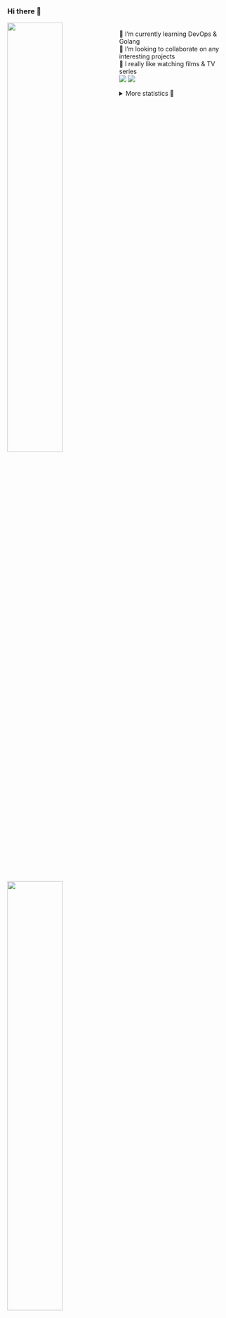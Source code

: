 ### Hi there 👋


[<img align="left" width="50%" src="https://github-readme-stats.vercel.app/api?username=rufusnufus&hide=issues&show_icons=true&count_private=true&theme=transparent&title_color=FF6F40&text_color=FBF9F8&icon_color=F48242&hide_border=true&hide_title=true#gh-dark-mode-only">](https://metrics.lecoq.io/rufusnufus#gh-dark-mode-only)
[<img align="left" width="50%" src="https://github-readme-stats.vercel.app/api?username=rufusnufus&hide=issues&show_icons=true&count_private=true&theme=transparent&title_color=FF6533&text_color=4D4644&icon_color=FF8038&hide_border=true&hide_title=true#gh-light-mode-only">](https://metrics.lecoq.io/rufusnufus#gh-light-mode-only)

<p>
  <br>
  🌱 I’m currently learning DevOps & Golang</br>
  👯 I’m looking to collaborate on any interesting projects</br>
  🎥 I really like watching films & TV series</br>
  <a href="https://linkedin.com/in/rufusnufus"><img src="https://img.shields.io/badge/linkedin-0077B5.svg?style=for-the-badge&logo=linkedin&logoColor=white"/></a>
  <a href="https://t.me/rufusnufus"><img src="https://img.shields.io/badge/-telegram-black?style=for-the-badge&color=blue&logo=telegram"/></a>
</p>

<p text-align="left">
<details>
  <summary>More statistics 👀</summary><br/>

<!--START_SECTION:waka-->
![Code Time](http://img.shields.io/badge/Code%20Time-32%20hrs%2011%20mins-blue)

![Profile Views](http://img.shields.io/badge/Profile%20Views-14-blue)

**I'm an Early 🐤** 

```text
🌞 Morning    116 commits    ████░░░░░░░░░░░░░░░░░░░░░   17.24% 
🌆 Daytime    361 commits    █████████████░░░░░░░░░░░░   53.64% 
🌃 Evening    156 commits    █████░░░░░░░░░░░░░░░░░░░░   23.18% 
🌙 Night      40 commits     █░░░░░░░░░░░░░░░░░░░░░░░░   5.94%

```
📅 **I'm Most Productive on Tuesday** 

```text
Monday       124 commits    ████░░░░░░░░░░░░░░░░░░░░░   18.42% 
Tuesday      134 commits    █████░░░░░░░░░░░░░░░░░░░░   19.91% 
Wednesday    109 commits    ████░░░░░░░░░░░░░░░░░░░░░   16.2% 
Thursday     124 commits    ████░░░░░░░░░░░░░░░░░░░░░   18.42% 
Friday       123 commits    ████░░░░░░░░░░░░░░░░░░░░░   18.28% 
Saturday     33 commits     █░░░░░░░░░░░░░░░░░░░░░░░░   4.9% 
Sunday       26 commits     █░░░░░░░░░░░░░░░░░░░░░░░░   3.86%

```


📊 **This Week I Spent My Time On** 

```text
💬 Programming Languages: 
YAML                     9 hrs 40 mins       ██████████████░░░░░░░░░░░   59.1% 
HCL                      2 hrs 24 mins       ███░░░░░░░░░░░░░░░░░░░░░░   14.67% 
Terraform                1 hr 44 mins        ██░░░░░░░░░░░░░░░░░░░░░░░   10.6% 
Python                   55 mins             █░░░░░░░░░░░░░░░░░░░░░░░░   5.68% 
Other                    39 mins             █░░░░░░░░░░░░░░░░░░░░░░░░   4.06%

🔥 Editors: 
VS Code                  15 hrs 45 mins      ████████████████████████░   96.21% 
iTerm2                   37 mins             █░░░░░░░░░░░░░░░░░░░░░░░░   3.79%

```

**I Mostly Code in Python** 

```text
Python                   9 repos             ███████░░░░░░░░░░░░░░░░░░   28.12% 
Java                     4 repos             ███░░░░░░░░░░░░░░░░░░░░░░   12.5% 
Jupyter Notebook         4 repos             ███░░░░░░░░░░░░░░░░░░░░░░   12.5% 
JavaScript               3 repos             ██░░░░░░░░░░░░░░░░░░░░░░░   9.38% 
HTML                     3 repos             ██░░░░░░░░░░░░░░░░░░░░░░░   9.38%

```



 Last Updated on 11/12/2022 00:44:48 UTC
<!--END_SECTION:waka-->

</details>
</p>
